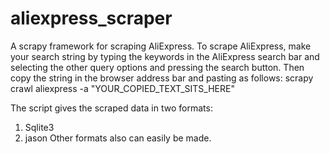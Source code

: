 # aliexpress_scraper
A scrapy framework for scraping AliExpress. 
To scrape AliExpress, make your search string by typing the keywords in the AliExpress search bar and selecting the other query options and pressing the search button. Then copy the string in the browser address bar and pasting as follows:
scrapy crawl aliexpress -a "YOUR_COPIED_TEXT_SITS_HERE"

The script gives the scraped data in two formats: 
1. Sqlite3  
2. jason
Other formats also can easily be made.
